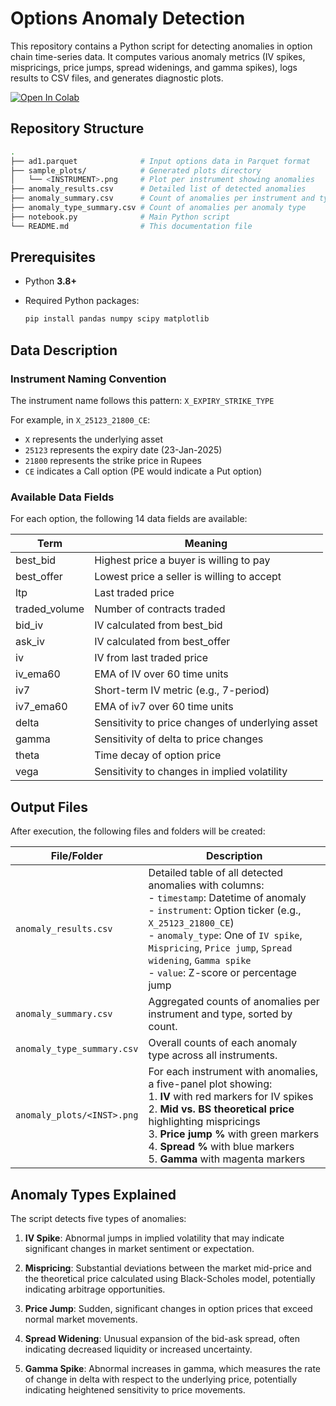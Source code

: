 # Options Anomaly Detection

This repository contains a Python script for detecting anomalies in option chain time-series data. It computes various anomaly metrics (IV spikes, mispricings, price jumps, spread widenings, and gamma spikes), logs results to CSV files, and generates diagnostic plots.

[![Open In Colab](https://colab.research.google.com/assets/colab-badge.svg)](https://colab.research.google.com/drive/1kubPfqfbglB1U6gxDgcDqST7R2cfRMk-?usp=sharing)


## Repository Structure

```bash
.
├── ad1.parquet              # Input options data in Parquet format
├── sample_plots/            # Generated plots directory
│   └── <INSTRUMENT>.png     # Plot per instrument showing anomalies
├── anomaly_results.csv      # Detailed list of detected anomalies
├── anomaly_summary.csv      # Count of anomalies per instrument and type
├── anomaly_type_summary.csv # Count of anomalies per anomaly type
├── notebook.py              # Main Python script
└── README.md                # This documentation file
```

## Prerequisites

* Python **3.8+**
* Required Python packages:

  ```bash
  pip install pandas numpy scipy matplotlib
  ```

## Data Description

### Instrument Naming Convention

The instrument name follows this pattern: `X_EXPIRY_STRIKE_TYPE`

For example, in `X_25123_21800_CE`:
- `X` represents the underlying asset
- `25123` represents the expiry date (23-Jan-2025)
- `21800` represents the strike price in Rupees
- `CE` indicates a Call option (PE would indicate a Put option)

### Available Data Fields

For each option, the following 14 data fields are available:

| Term           | Meaning                                          |
| -------------- | ------------------------------------------------ |
| best_bid       | Highest price a buyer is willing to pay          |
| best_offer     | Lowest price a seller is willing to accept       |
| ltp            | Last traded price                                |
| traded_volume  | Number of contracts traded                       |
| bid_iv         | IV calculated from best_bid                      |
| ask_iv         | IV calculated from best_offer                    |
| iv             | IV from last traded price                        |
| iv_ema60       | EMA of IV over 60 time units                     |
| iv7            | Short-term IV metric (e.g., 7-period)            |
| iv7_ema60      | EMA of iv7 over 60 time units                    |
| delta          | Sensitivity to price changes of underlying asset |
| gamma          | Sensitivity of delta to price changes            |
| theta          | Time decay of option price                       |
| vega           | Sensitivity to changes in implied volatility     |

## Output Files

After execution, the following files and folders will be created:

| File/Folder | Description |
|-------------|-------------|
| `anomaly_results.csv` | Detailed table of all detected anomalies with columns:<br>- `timestamp`: Datetime of anomaly<br>- `instrument`: Option ticker (e.g., `X_25123_21800_CE`)<br>- `anomaly_type`: One of `IV spike`, `Mispricing`, `Price jump`, `Spread widening`, `Gamma spike`<br>- `value`: Z-score or percentage jump |
| `anomaly_summary.csv` | Aggregated counts of anomalies per instrument and type, sorted by count. |
| `anomaly_type_summary.csv` | Overall counts of each anomaly type across all instruments. |
| `anomaly_plots/<INST>.png` | For each instrument with anomalies, a five-panel plot showing:<br>1. **IV** with red markers for IV spikes<br>2. **Mid vs. BS theoretical price** highlighting mispricings<br>3. **Price jump %** with green markers<br>4. **Spread %** with blue markers<br>5. **Gamma** with magenta markers |

## Anomaly Types Explained

The script detects five types of anomalies:

1. **IV Spike**: Abnormal jumps in implied volatility that may indicate significant changes in market sentiment or expectation.
   
2. **Mispricing**: Substantial deviations between the market mid-price and the theoretical price calculated using Black-Scholes model, potentially indicating arbitrage opportunities.

3. **Price Jump**: Sudden, significant changes in option prices that exceed normal market movements.

4. **Spread Widening**: Unusual expansion of the bid-ask spread, often indicating decreased liquidity or increased uncertainty.

5. **Gamma Spike**: Abnormal increases in gamma, which measures the rate of change in delta with respect to the underlying price, potentially indicating heightened sensitivity to price movements.
